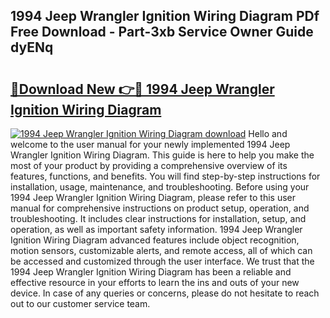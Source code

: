 ## 1994 Jeep Wrangler Ignition Wiring Diagram PDf Free Download - Part-3xb Service Owner Guide dyENq

# <h2><a href="http://dfiyxd.blite.top/?on=1994+Jeep+Wrangler+Ignition+Wiring+Diagram">🔗Download New 👉🔴 1994 Jeep Wrangler Ignition Wiring Diagram</a></h2>

[![1994 Jeep Wrangler Ignition Wiring Diagram download](https://i.imgur.com/lujVjoI.png)](http://dfiyxd.blite.top/?on=1994+Jeep+Wrangler+Ignition+Wiring+Diagram)
Hello and welcome to the user manual for your newly implemented 1994 Jeep Wrangler Ignition Wiring Diagram. This guide is here to help you make the most of your product by providing a comprehensive overview of its features, functions, and benefits. You will find step-by-step instructions for installation, usage, maintenance, and troubleshooting. Before using your 1994 Jeep Wrangler Ignition Wiring Diagram, please refer to this user manual for comprehensive instructions on product setup, operation, and troubleshooting. It includes clear instructions for installation, setup, and operation, as well as important safety information. 1994 Jeep Wrangler Ignition Wiring Diagram advanced features include object recognition, motion sensors, customizable alerts, and remote access, all of which can be accessed and customized through the user interface. We trust that the 1994 Jeep Wrangler Ignition Wiring Diagram has been a reliable and effective resource in your efforts to learn the ins and outs of your new device. In case of any queries or concerns, please do not hesitate to reach out to our customer service team.
